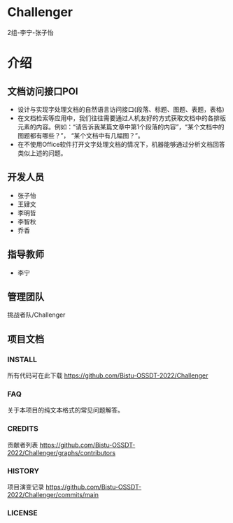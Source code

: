 # Challenger
2组-李宁-张子怡

# 介绍

文档访问接口POI
---------------

 *  设计与实现字处理文档的自然语言访问接口(段落、标题、图题、表题，表格) 
 *  在文档检索等应用中，我们往往需要通过人机友好的方式获取文档中的各排版元素的内容。例如：“请告诉我某篇文章中第1个段落的内容”，“某个文档中的图题都有哪些？”， “某个文档中有几幅图？”。 
 *  在不使用Office软件打开文字处理文档的情况下，机器能够通过分析文档回答类似上述的问题。

开发人员
-------
* 张子怡
 * 王肄文
  * 李明哲
   * 李智秋
   * 乔香

指导教师
--------
* 李宁

管理团队
---------
挑战者队/Challenger

项目文档
---------
### INSTALL 
所有代码可在此下载 https://github.com/Bistu-OSSDT-2022/Challenger
### FAQ
关于本项目的纯文本格式的常见问题解答。

### CREDITS
贡献者列表 https://github.com/Bistu-OSSDT-2022/Challenger/graphs/contributors

### HISTORY
项目演变记录 https://github.com/Bistu-OSSDT-2022/Challenger/commits/main
### LICENSE
